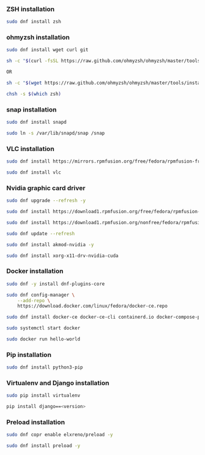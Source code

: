 ### ZSH installation
```bash
sudo dnf install zsh
```

### ohmyzsh installation
```bash
sudo dnf install wget curl git

sh -c "$(curl -fsSL https://raw.github.com/ohmyzsh/ohmyzsh/master/tools/install.sh)"

OR

sh -c "$(wget https://raw.github.com/ohmyzsh/ohmyzsh/master/tools/install.sh -O -)"

chsh -s $(which zsh)
```

### snap installation
```bash 
sudo dnf install snapd

sudo ln -s /var/lib/snapd/snap /snap
```

### VLC installation
```bash
sudo dnf install https://mirrors.rpmfusion.org/free/fedora/rpmfusion-free-release-$(rpm -E %fedora).noarch.rpm 

sudo dnf install vlc
```

### Nvidia graphic card driver
```bash
sudo dnf upgrade --refresh -y

sudo dnf install https://download1.rpmfusion.org/free/fedora/rpmfusion-free-release-$(rpm -E %fedora).noarch.rpm

sudo dnf install https://download1.rpmfusion.org/nonfree/fedora/rpmfusion-nonfree-release-$(rpm -E %fedora).noarch.rpm

sudo dnf update --refresh

sudo dnf install akmod-nvidia -y

sudo dnf install xorg-x11-drv-nvidia-cuda
```

### Docker installation
```bash
sudo dnf -y install dnf-plugins-core

sudo dnf config-manager \
    --add-repo \
    https://download.docker.com/linux/fedora/docker-ce.repo

sudo dnf install docker-ce docker-ce-cli containerd.io docker-compose-plugin

sudo systemctl start docker

sudo docker run hello-world
```

### Pip installation
```bash
sudo dnf install python3-pip
```

### Virtualenv and Django installation 
```bash
sudo pip install virtualenv

pip install django==<version>
```

### Preload installation
```bash
sudo dnf copr enable elxreno/preload -y

sudo dnf install preload -y